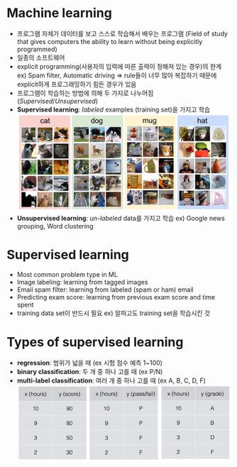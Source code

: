 # Machine learning
- 프로그램 자체가 데이터를 보고 스스로 학습해서 배우는 프로그램 (Field of study that gives computers the ability to learn without being explicitly programmed)
- 일종의 소프트웨어
- explicit programming(사용자의 입력에 따른 출력이 정해져 있는 경우)의 한계 ex) Spam filter, Automatic driving => rule들이 너무 많아 복잡하기 때문에 explicit하게 프로그래밍하기 힘든 경우가 있음
- 프로그램이 학습하는 방법에 의해 두 가지로 나누어짐 (_Supervised_/_Unsupervised_)
- __Supervised learning__: _labeled_ examples (training set)을 가지고 학습
![supervised example](https://github.com/jionchu/Study/blob/master/Deep%20Learning/%EB%AA%A8%EB%91%90%EB%A5%BC%20%EC%9C%84%ED%95%9C%20%EB%94%A5%EB%9F%AC%EB%8B%9D/images/supervised%20learning%20ex.png)
- __Unsupervised learning__: _un-labeled_ data를 가지고 학습 ex) Google news grouping, Word clustering

# Supervised learning
- Most common problem type in ML
- Image labeling: learning from tagged images
- Email spam filter: learning from labeled (spam or ham) email
- Predicting exam score: learning from previous exam score and time spent
- training data set이 반드시 필요 ex) 알파고도 training set을 학습시킨 것

# Types of supervised learning
- __regression__: 범위가 넓을 때 (ex 시험 점수 예측 1~100)
- __binary classification__: 두 개 중 하나 고를 때 (ex P/N)
- __multi-label classification__: 여러 개 중 하나 고를 때 (ex A, B, C, D, F)
![training set](https://github.com/jionchu/Study/blob/master/Deep%20Learning/%EB%AA%A8%EB%91%90%EB%A5%BC%20%EC%9C%84%ED%95%9C%20%EB%94%A5%EB%9F%AC%EB%8B%9D/images/training%20sets.png)
